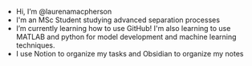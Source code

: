 - Hi, I’m @laurenamacpherson
- I'm an MSc Student studying advanced separation processes 
- I’m currently learning how to use GitHub! I'm also learning to use MATLAB and python for model development and machine learning techniques. 
- I use Notion to organize my tasks and Obsidian to organize my notes 


<!---
laurenamacpherson/laurenamacpherson is a ✨ special ✨ repository because its `README.md` (this file) appears on your GitHub profile.
You can click the Preview link to take a look at your changes.
- 💞️ I’m looking to collaborate on ...
- 📫 How to reach me ...
--->
